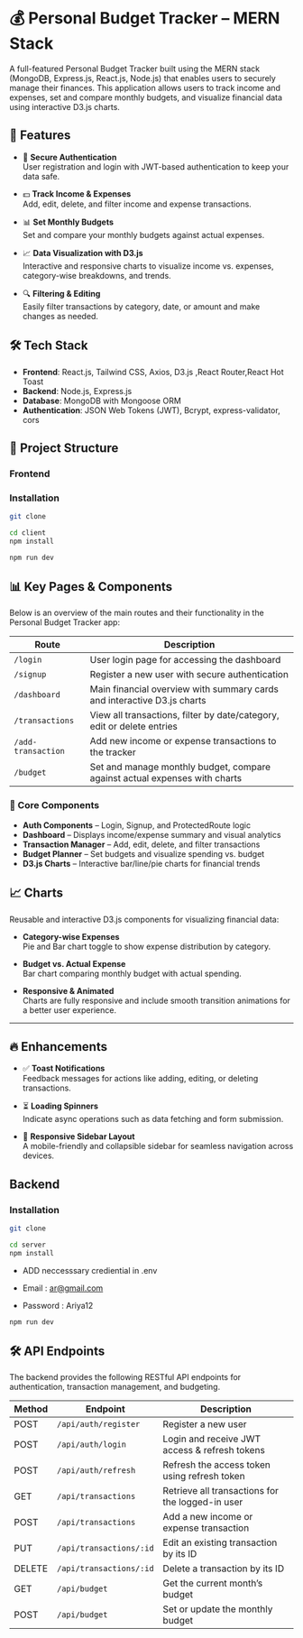 # 💰 Personal Budget Tracker – MERN Stack

A full-featured Personal Budget Tracker built using the MERN stack (MongoDB, Express.js, React.js, Node.js) that enables users to securely manage their finances. This application allows users to track income and expenses, set and compare monthly budgets, and visualize financial data using interactive D3.js charts.

## 🚀 Features

- 🔐 **Secure Authentication**  
  User registration and login with JWT-based authentication to keep your data safe.

- 💵 **Track Income & Expenses**  
  Add, edit, delete, and filter income and expense transactions.

- 📊 **Set Monthly Budgets**  
  Set and compare your monthly budgets against actual expenses.

- 📈 **Data Visualization with D3.js**  
  Interactive and responsive charts to visualize income vs. expenses, category-wise breakdowns, and trends.

- 🔍 **Filtering & Editing**  
  Easily filter transactions by category, date, or amount and make changes as needed.

## 🛠️ Tech Stack

- **Frontend**: React.js, Tailwind CSS, Axios, D3.js ,React Router,React Hot Toast
- **Backend**: Node.js, Express.js  
- **Database**: MongoDB with Mongoose ORM  
- **Authentication**: JSON Web Tokens (JWT), Bcrypt, express-validator, cors

## 📁 Project Structure

### Frontend

### Installation

```bash
git clone 
```


```bash
cd client
npm install

```

```bash
npm run dev
```

## 📊 Key Pages & Components

Below is an overview of the main routes and their functionality in the Personal Budget Tracker app:

| Route              | Description                                                                 |
|-------------------|-----------------------------------------------------------------------------|
| `/login`           | User login page for accessing the dashboard                                |
| `/signup`          | Register a new user with secure authentication                             |
| `/dashboard`       | Main financial overview with summary cards and interactive D3.js charts    |
| `/transactions`    | View all transactions, filter by date/category, edit or delete entries     |
| `/add-transaction` | Add new income or expense transactions to the tracker                      |
| `/budget`          | Set and manage monthly budget, compare against actual expenses with charts |

### 📁 Core Components

- **Auth Components** – Login, Signup, and ProtectedRoute logic  
- **Dashboard** – Displays income/expense summary and visual analytics  
- **Transaction Manager** – Add, edit, delete, and filter transactions  
- **Budget Planner** – Set budgets and visualize spending vs. budget  
- **D3.js Charts** – Interactive bar/line/pie charts for financial trends  


## 📈 Charts

Reusable and interactive D3.js components for visualizing financial data:

- **Category-wise Expenses**  
  Pie and Bar chart toggle to show expense distribution by category.

- **Budget vs. Actual Expense**  
  Bar chart comparing monthly budget with actual spending.

- **Responsive & Animated**  
  Charts are fully responsive and include smooth transition animations for a better user experience.

---

## 🔥 Enhancements

- ✅ **Toast Notifications**  
  Feedback messages for actions like adding, editing, or deleting transactions.

- ⏳ **Loading Spinners**  
  Indicate async operations such as data fetching and form submission.

- 📱 **Responsive Sidebar Layout**  
  A mobile-friendly and collapsible sidebar for seamless navigation across devices.


## Backend

### Installation

```bash
git clone 
```


```bash
cd server
npm install

```

- ADD neccesssary crediential in .env 

- Email : ar@gmail.com
- Password : Ariya12

```bash
npm run dev
```


## 🛠️ API Endpoints

The backend provides the following RESTful API endpoints for authentication, transaction management, and budgeting.

| Method | Endpoint                     | Description                               |
|--------|------------------------------|-------------------------------------------|
| POST   | `/api/auth/register`         | Register a new user                       |
| POST   | `/api/auth/login`            | Login and receive JWT access & refresh tokens |
| POST   | `/api/auth/refresh`          | Refresh the access token using refresh token |
| GET    | `/api/transactions`          | Retrieve all transactions for the logged-in user |
| POST   | `/api/transactions`          | Add a new income or expense transaction   |
| PUT    | `/api/transactions/:id`      | Edit an existing transaction by its ID    |
| DELETE | `/api/transactions/:id`      | Delete a transaction by its ID            |
| GET    | `/api/budget`                | Get the current month’s budget            |
| POST   | `/api/budget`                | Set or update the monthly budget          |

